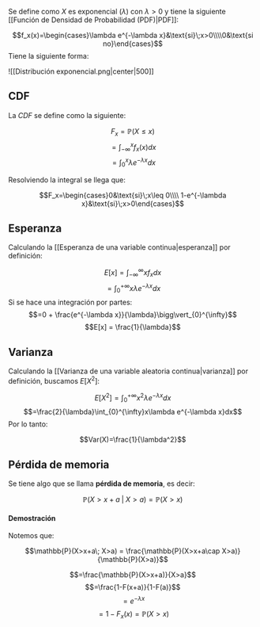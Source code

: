 
Se define como $X$ es exponencial ($\lambda$) con $\lambda>0$ y tiene la siguiente [[Función de Densidad de Probabilidad (PDF)|PDF]]:

$$f_x(x)=\begin{cases}\lambda e^{-\lambda x}&\text{si}\;x>0\\\\0&\text{si no}\end{cases}$$ 
Tiene la siguiente forma: 

![[Distribución exponencial.png|center|500]]


## CDF 

La $CDF$ se define como la siguiente: 

$$F_x = \mathbb{P}(X\leq x)$$
$$=\int_{-\infty}^{x}f_x(x)dx$$ $$=\int_{0}^{x}\lambda e^{-\lambda x}dx$$ 

Resolviendo la integral se llega que: 

$$F_x=\begin{cases}0&\text{si}\;x\leq 0\\\\ 1-e^{-\lambda x}&\text{si}\;x>0\end{cases}$$

## Esperanza 

Calculando la [[Esperanza de una variable continua|esperanza]] por definición: 


$$E[x]=\int_{-\infty}^{\infty}xf_xdx$$ $$=\int_{0}^{+\infty}x\lambda e^{-\lambda x}dx$$
Si se hace una integración por partes:   
$$=0 + \frac{e^{-\lambda x}}{\lambda}\bigg\vert_{0}^{\infty}$$ $$E[x] = \frac{1}{\lambda}$$ 
## Varianza 

Calculando la [[Varianza de una variable aleatoria continua|varianza]] por definición, buscamos $E[X^2]$: 

$$E[X^2]=\int_{0}^{+\infty}x^2\lambda e^{-\lambda x}dx$$ $$=\frac{2}{\lambda}\int_{0}^{\infty}x\lambda e^{-\lambda x}dx$$ 
Por lo tanto: 

$$Var(X)=\frac{1}{\lambda^2}$$ 
## Pérdida de memoria 

Se tiene algo que se llama **pérdida de memoria**, es decir: 

$$\mathbb{P}(X>x+a\;\vert\;X>a)=\mathbb{P}(X>x)$$ 
#### Demostración 

Notemos que: 

$$\mathbb{P}(X>x+a\; X>a) = \frac{\mathbb{P}(X>x+a\cap X>a)}{\mathbb{P}(X>a)}$$ 

$$=\frac{\mathbb{P}(X>x+a)}{X>a}$$ 
$$=\frac{1-F(x+a)}{1-F(a)}$$ $$=e^{-\lambda x}$$ $$=1 - F_x(x) = \mathbb{P}(X>x)$$ 






